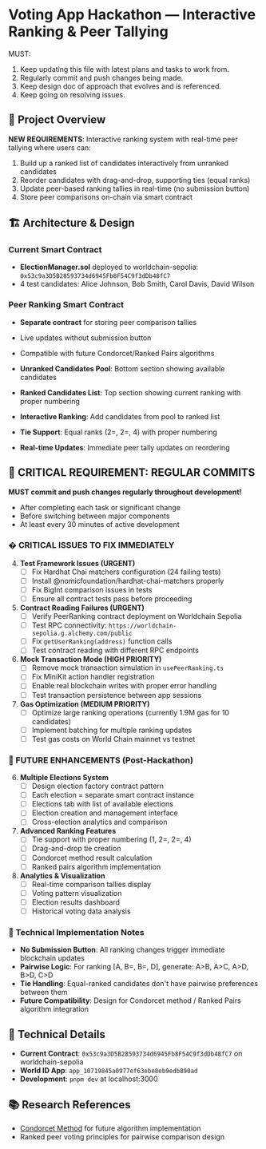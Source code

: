 # Voting App Hackathon — Interactive Ranking & Peer Tallying

MUST:

1. Keep updating this file with latest plans and tasks to work from.
2. Regularly commit and push changes being made.
3. Keep design doc of approach that evolves and is referenced.
4. Keep going on resolving issues.

## 🎯 Project Overview

**NEW REQUIREMENTS**: Interactive ranking system with real-time peer tallying where users can:

1. Build up a ranked list of candidates interactively from unranked candidates
2. Reorder candidates with drag-and-drop, supporting ties (equal ranks)
3. Update peer-based ranking tallies in real-time (no submission button)
4. Store peer comparisons on-chain via smart contract

## 🏗️ Architecture & Design

### Current Smart Contract

- **ElectionManager.sol** deployed to worldchain-sepolia: `0x53c9a3D5B28593734d6945Fb8F54C9f3dDb48fC7`
- 4 test candidates: Alice Johnson, Bob Smith, Carol Davis, David Wilson

### Peer Ranking Smart Contract

- **Separate contract** for storing peer comparison tallies
- Live updates without submission button
- Compatible with future Condorcet/Ranked Pairs algorithms

- **Unranked Candidates Pool**: Bottom section showing available candidates
- **Ranked Candidates List**: Top section showing current ranking with proper numbering
- **Interactive Ranking**: Add candidates from pool to ranked list
- **Tie Support**: Equal ranks (2=, 2=, 4) with proper numbering
- **Real-time Updates**: Immediate peer tally updates on reordering

## 🚨 **CRITICAL REQUIREMENT: REGULAR COMMITS**

**MUST commit and push changes regularly throughout development!**

- After completing each task or significant change
- Before switching between major components
- At least every 30 minutes of active development

### � CRITICAL ISSUES TO FIX IMMEDIATELY

4. **Test Framework Issues (URGENT)**
   - [ ] Fix Hardhat Chai matchers configuration (24 failing tests)
   - [ ] Install @nomicfoundation/hardhat-chai-matchers properly
   - [ ] Fix BigInt comparison issues in tests
   - [ ] Ensure all contract tests pass before proceeding

5. **Contract Reading Failures (URGENT)**
   - [ ] Verify PeerRanking contract deployment on Worldchain Sepolia
   - [ ] Test RPC connectivity: `https://worldchain-sepolia.g.alchemy.com/public`
   - [ ] Fix `getUserRanking(address)` function calls
   - [ ] Test contract reading with different RPC endpoints

6. **Mock Transaction Mode (HIGH PRIORITY)**
   - [ ] Remove mock transaction simulation in `usePeerRanking.ts`
   - [ ] Fix MiniKit action handler registration
   - [ ] Enable real blockchain writes with proper error handling
   - [ ] Test transaction persistence between app sessions

7. **Gas Optimization (MEDIUM PRIORITY)**
   - [ ] Optimize large ranking operations (currently 1.9M gas for 10 candidates)
   - [ ] Implement batching for multiple ranking updates
   - [ ] Test gas costs on World Chain mainnet vs testnet

### 🚀 FUTURE ENHANCEMENTS (Post-Hackathon)

6. **Multiple Elections System**
   - [ ] Design election factory contract pattern
   - [ ] Each election = separate smart contract instance
   - [ ] Elections tab with list of available elections
   - [ ] Election creation and management interface
   - [ ] Cross-election analytics and comparison

7. **Advanced Ranking Features**
   - [ ] Tie support with proper numbering (1, 2=, 2=, 4)
   - [ ] Drag-and-drop tie creation
   - [ ] Condorcet method result calculation
   - [ ] Ranked pairs algorithm implementation

8. **Analytics & Visualization**
   - [ ] Real-time comparison tallies display
   - [ ] Voting pattern visualization
   - [ ] Election results dashboard
   - [ ] Historical voting data analysis

### 🔧 Technical Implementation Notes

- **No Submission Button**: All ranking changes trigger immediate blockchain updates
- **Pairwise Logic**: For ranking [A, B=, B=, D], generate: A>B, A>C, A>D, B>D, C>D
- **Tie Handling**: Equal-ranked candidates don't have pairwise preferences between them
- **Future Compatibility**: Design for Condorcet method / Ranked Pairs algorithm integration

## 🔧 Technical Details

- **Current Contract**: `0x53c9a3D5B28593734d6945Fb8F54C9f3dDb48fC7` on worldchain-sepolia
- **World ID App**: `app_10719845a0977ef63ebe8eb9edb890ad`
- **Development**: `pnpm dev` at localhost:3000

## 📚 Research References

- [Condorcet Method](https://en.wikipedia.org/wiki/Condorcet_method) for future algorithm implementation
- Ranked peer voting principles for pairwise comparison design
